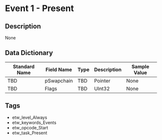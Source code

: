 # Event 1 - Present

## Description
None

## Data Dictionary
|Standard Name|Field Name|Type|Description|Sample Value|
|---|---|---|---|---|
|TBD|pSwapchain|TBD|Pointer|None|None|
|TBD|Flags|TBD|UInt32|None|None|

## Tags
* etw_level_Always
* etw_keywords_Events
* etw_opcode_Start
* etw_task_Present